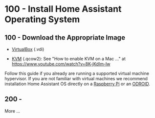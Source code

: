 # 100 - Install Home Assistant Operating System

## 100 - Download the Appropriate Image

- [VirtualBox](https://github.com/home-assistant/operating-system/releases/download/9.3/haos_ova-9.3.vdi.zip) (.vdi)

- [KVM](https://github.com/home-assistant/operating-system/releases/download/9.3/haos_ova-9.3.qcow2.xz) (.qcow2): See "How to enable KVM on a Mac ..." at https://www.youtube.com/watch?v=8K-jKdIm-Iw

Follow this guide if you already are running a supported virtual machine hypervisor. If you are not familiar with virtual machines we recommend installation Home Assistant OS directly on a [Raspberry Pi](https://www.home-assistant.io/installation/raspberrypi) or an [ODROID](https://www.home-assistant.io/installation/odroid).

## 200 - 


More ...
